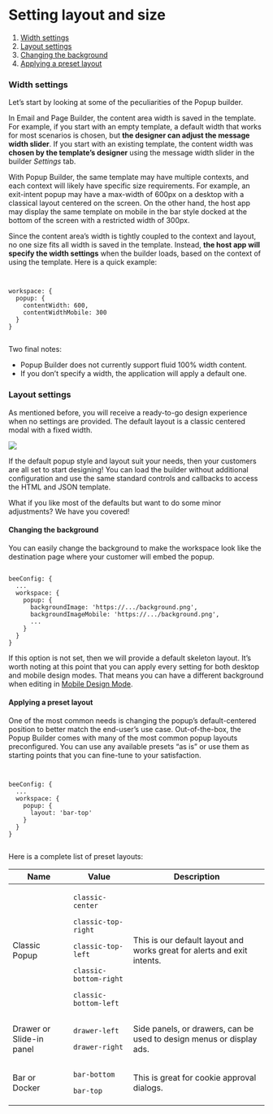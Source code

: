 # Setting layout and size

1. [Width settings](broken-reference)
2. [Layout settings](broken-reference)
3. [Changing the background](broken-reference)
4. [Applying a preset layout](broken-reference)

### Width settings <a href="#width-settings" id="width-settings"></a>

Let’s start by looking at some of the peculiarities of the Popup builder.

In Email and Page Builder, the content area width is saved in the template. For example, if you start with an empty template, a default width that works for most scenarios is chosen, but **the designer can adjust the message width slider**. If you start with an existing template, the content width was **chosen by the template’s designer** using the message width slider in the builder _Settings_ tab.

With Popup Builder, the same template may have multiple contexts, and each context will likely have specific size requirements. For example, an exit-intent popup may have a max-width of 600px on a desktop with a classical layout centered on the screen. On the other hand, the host app may display the same template on mobile in the bar style docked at the bottom of the screen with a restricted width of 300px.

Since the content area’s width is tightly coupled to the context and layout, no one size fits all width is saved in the template. Instead, **the host app will specify the width settings** when the builder loads, based on the context of using the template. Here is a quick example:

```


workspace: {
  popup: {
    contentWidth: 600,
    contentWidthMobile: 300
  }
}


```

Two final notes:

* Popup Builder does not currently support fluid 100% width content.
* If you don’t specify a width, the application will apply a default one.

### Layout settings <a href="#layout-settings" id="layout-settings"></a>

As mentioned before, you will receive a ready-to-go design experience when no settings are provided. The default layout is a classic centered modal with a fixed width.

![](https://docs.beefree.io/wp-content/uploads/2021/08/firefox\_2021-08-18\_19.29.18.png)

If the default popup style and layout suit your needs, then your customers are all set to start designing! You can load the builder without additional configuration and use the same standard controls and callbacks to access the HTML and JSON template.

What if you like most of the defaults but want to do some minor adjustments? We have you covered!

#### Changing the background <a href="#changing-the-background" id="changing-the-background"></a>

You can easily change the background to make the workspace look like the destination page where your customer will embed the popup.

```

beeConfig: {
  ...
  workspace: {
    popup: {
      backgroundImage: 'https://.../background.png',
      backgroundImageMobile: 'https://.../background.png',
      ...
    }
  }
}

```

If this option is not set, then we will provide a default skeleton layout. It’s worth noting at this point that you can apply every setting for both desktop and mobile design modes. That means you can have a different background when editing in [Mobile Design Mode](https://docs.beefree.io/mobile-design-mode/).

#### Applying a preset layout <a href="#applying-a-preset-layout" id="applying-a-preset-layout"></a>

One of the most common needs is changing the popup’s default-centered position to better match the end-user’s use case. Out-of-the-box, the Popup Builder comes with many of the most common popup layouts preconfigured. You can use any available presets “as is” or use them as starting points that you can fine-tune to your satisfaction.

```


beeConfig: {
  ...
  workspace: {
    popup: {
      layout: 'bar-top'
    }
  }
}


```

Here is a complete list of preset layouts:

| Name                     | Value                                                                                                                                                                                      | Description                                                             |
| ------------------------ | ------------------------------------------------------------------------------------------------------------------------------------------------------------------------------------------ | ----------------------------------------------------------------------- |
| Classic Popup            | <p><code>classic-center</code></p><p><code>classic-top-right</code></p><p><code>classic-top-left</code></p><p><code>classic-bottom-right</code></p><p><code>classic-bottom-left</code></p> | This is our default layout and works great for alerts and exit intents. |
| Drawer or Slide-in panel | <p><code>drawer-left</code></p><p><code>drawer-right</code></p>                                                                                                                            | Side panels, or drawers, can be used to design menus or display ads.    |
| Bar or Docker            | <p><code>bar-bottom</code></p><p><code>bar-top</code></p>                                                                                                                                  | This is great for cookie approval dialogs.                              |
